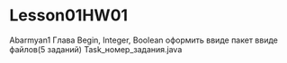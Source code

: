 # Lesson01HW01
Abarmyan1
Глава Begin, Integer, Boolean  оформить ввиде пакет
ввиде файлов(5 заданий) Task_номер_задания.java
